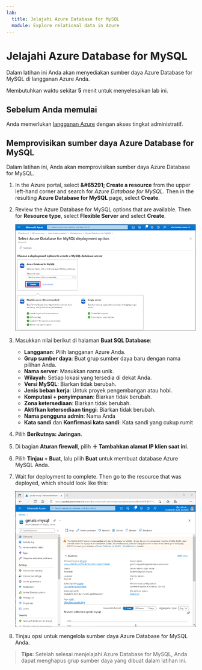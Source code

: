 ```yaml
---
lab:
  title: Jelajahi Azure Database for MySQL
  module: Explore relational data in Azure
---
```


# <a name="explore-azure-database-for-mysql"></a>Jelajahi Azure Database for MySQL

Dalam latihan ini Anda akan menyediakan sumber daya Azure Database for MySQL di langganan Azure Anda.

Membutuhkan waktu sekitar **5** menit untuk menyelesaikan lab ini.

## <a name="before-you-start"></a>Sebelum Anda memulai

Anda memerlukan [langganan Azure](https://azure.microsoft.com/free) dengan akses tingkat administratif.

## <a name="provision-an-azure-database-for-mysql-resource"></a>Memprovisikan sumber daya Azure Database for MySQL

Dalam latihan ini, Anda akan memprovisikan sumber daya Azure Database for MySQL.

1. In the Azure portal, select <bpt id="p1">**</bpt>&amp;#65291; Create a resource<ept id="p1">**</ept> from the upper left-hand corner and search for <bpt id="p2">*</bpt>Azure Database for MySQL<ept id="p2">*</ept>. Then in the resulting <bpt id="p1">**</bpt>Azure Database for MySQL<ept id="p1">**</ept> page, select <bpt id="p2">**</bpt>Create<ept id="p2">**</ept>.

1. Review the Azure Database for MySQL options that are available. Then for <bpt id="p1">**</bpt>Resource type<ept id="p1">**</ept>, select <bpt id="p2">**</bpt>Flexible Server<ept id="p2">**</ept> and select <bpt id="p3">**</bpt>Create<ept id="p3">**</ept>.

    ![Cuplikan layar opsi penyebaran Azure Database for MySQL](images/mysql-options.png)

1. Masukkan nilai berikut di halaman **Buat SQL Database**:
    - **Langganan**: Pilih langganan Azure Anda.
    - **Grup sumber daya**: Buat grup sumber daya baru dengan nama pilihan Anda.
    - **Nama server**: Masukkan nama unik.
    - **Wilayah**: Setiap lokasi yang tersedia di dekat Anda.
    - **Versi MySQL**: Biarkan tidak berubah.
    - **Jenis beban kerja**: Untuk proyek pengembangan atau hobi.
    - **Komputasi + penyimpanan**: Biarkan tidak berubah.
    - **Zona ketersediaan**: Biarkan tidak berubah.
    - **Aktifkan ketersediaan tinggi**: Biarkan tidak berubah.
    - **Nama pengguna admin**: Nama Anda
    - **Kata sandi** dan **Konfirmasi kata sandi**: Kata sandi yang cukup rumit

1. Pilih **Berikutnya: Jaringan**.

1. Di bagian **Aturan firewall**, pilih **&#65291; Tambahkan alamat IP klien saat ini**.

1. Pilih **Tinjau + Buat**, lalu pilih **Buat** untuk membuat database Azure MySQL Anda.

1. Wait for deployment to complete. Then go to the resource that was deployed, which should look like this:

    ![Cuplikan layar portal Microsoft Azure yang menampilkan halaman Azure Database for MySQL.](images/mysql-portal.png)

1. Tinjau opsi untuk mengelola sumber daya Azure Database for MySQL Anda.

> **Tips**: Setelah selesai menjelajahi Azure Database for MySQL, Anda dapat menghapus grup sumber daya yang dibuat dalam latihan ini.
